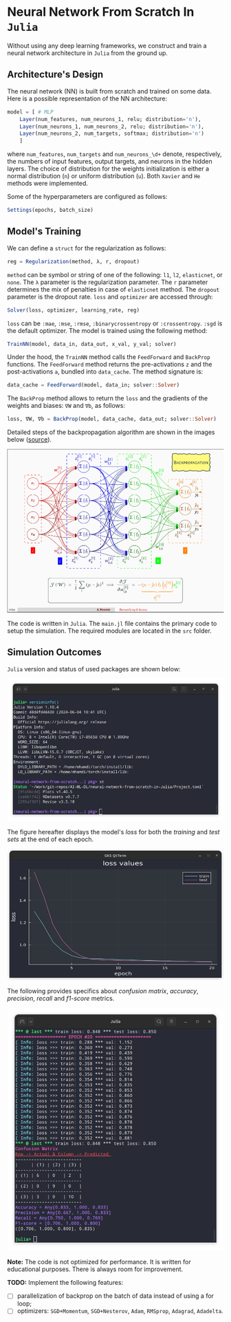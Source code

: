 # Neural Network From Scratch In `Julia`
Without using any deep learning frameworks, we construct and train a neural network architecture in `Julia` from the ground up.

## Architecture's Design
The neural network (NN) is built from scratch and trained on some data. Here is a possible representation of the NN architecture:

```julia
model = [ # MLP
    Layer(num_features, num_neurons_1, relu; distribution='n'),
    Layer(num_neurons_1, num_neurons_2, relu; distribution='n'), 
    Layer(num_neurons_2, num_targets, softmax; distribution='n')
    ]
```
where `num_features`, `num_targets` and `num_neurons_\d+` denote, respectively, the numbers of input features, output targets, and neurons in the hidden layers. The choice of distribution for the weights initialization is either a normal distribution (`n`) or uniform distribution (`u`). Both `Xavier` and `He` methods were implemented.

Some of the hyperparameters are configured as follows:
```julia
Settings(epochs, batch_size)
```

## Model's Training
We can define a `struct` for the regularization as follows:
```julia
reg = Regularization(method, λ, r, dropout)
```
`method` can be symbol or string of one of the following: `l1`, `l2`, `elasticnet`, or `none`. The `λ` parameter is the regularization parameter. The `r` parameter determines the mix of penalties in case of `elasticnet` method. The `dropout` parameter is the dropout rate. `loss` and `optimizer` are accessed through:
```julia
Solver(loss, optimizer, learning_rate, reg)
```
`loss` can be `:mae`, `:mse`, `:rmse`, `:binarycrossentropy` or `:crossentropy`. `:sgd` is the default optimizer. The model is trained using the following method:
```julia
TrainNN(model, data_in, data_out, x_val, y_val; solver)
```
Under the hood, the `TrainNN` method calls the `FeedForward` and `BackProp` functions. The `FeedForward` method returns the pre-activations `z` and the post-activations `a`, bundled into `data_cache`. The method signature is:
```julia
data_cache = FeedForward(model, data_in; solver::Solver)
```
The `BackProp` method allows to return the `loss` and the gradients of the weights and biases: `∇W` and `∇b`, as follows:
```julia
loss, ∇W, ∇b = BackProp(model, data_cache, data_out; solver::Solver)
```

Detailed steps of the backpropagation algorithm are shown in the images below ([source](https://github.com/a-mhamdi/jlai/blob/main/Slides-Labs/Demystifying%20AI%20Sorcery%20(Part-1).pdf)).

![BackProp](./Images/backprop.gif)

The code is written in `Julia`. The `main.jl` file contains the primary code to setup the simulation. The required modules are located in the `src` folder. 

## Simulation Outcomes

`Julia` version and status of used packages are shown below:

![Version info and pkgs status](./Images/versioninfo+st.png)

The figure hereafter displays the model's *loss* for both the *training* and *test sets* at the end of each epoch.

![Loss](./Images/plot_loss.png)

The following provides specifics about *confusion matrix*, *accuracy*, *precision*, *recall* and *f1-score* metrics.

![Metrics](./Images/results.png)

**Note:** The code is not optimized for performance. It is written for educational purposes. There is always room for improvement.

**TODO:** Implement the following features:
- [ ] parallelization of backprop on the batch of data instead of using a for loop;
- [ ] optimizers: `SGD+Momentum`, `SGD+Nesterov`, `Adam`, `RMSprop`, `Adagrad`, `Adadelta`.
